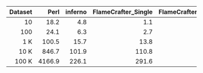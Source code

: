 | Dataset | Perl | inferno | FlameCrafter_Single | FlameCrafter_Parallel |
|--------:|------:|--------:|----------:|------------:|
|      10 |   18.2 |      4.8 |        1.1 |          2.5 |
|     100 |   24.1 |      6.3 |        2.7 |          4.4 |
|     1 K |  100.5 |     15.7 |       13.8 |         18.8 |
|    10 K |  846.7 |    101.9 |      110.8 |        130.8 |
|   100 K | 4166.9 |    226.1 |      291.6 |        435.2 |
